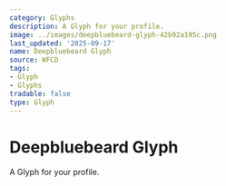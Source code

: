 ```yaml
---
category: Glyphs
description: A Glyph for your profile.
image: ../images/deepbluebeard-glyph-42b92a195c.png
last_updated: '2025-09-17'
name: Deepbluebeard Glyph
source: WFCD
tags:
- Glyph
- Glyphs
tradable: false
type: Glyph
---
```


# Deepbluebeard Glyph

A Glyph for your profile.

